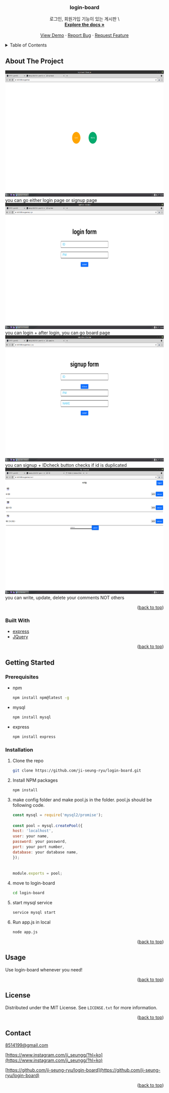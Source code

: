 <div id="top"></div>
<!--
*** Thanks for checking out the Best-README-Template. If you have a suggestion
*** that would make this better, please fork the repo and create a pull request
*** or simply open an issue with the tag "enhancement".
*** Don't forget to give the project a star!
*** Thanks again! Now go create something AMAZING! :D
-->



<!-- PROJECT SHIELDS -->
<!--
*** I'm using markdown "reference style" links for readability.
*** Reference links are enclosed in brackets [ ] instead of parentheses ( ).
*** See the bottom of this document for the declaration of the reference variables
*** for contributors-url, forks-url, etc. This is an optional, concise syntax you may use.
*** https://www.markdownguide.org/basic-syntax/#reference-style-links
-->




<!-- PROJECT LOGO -->
<br />
<div align="center">
  

<h3 align="center">login-board</h3>

  <p align="center">
    로그인, 회원가입 기능이 있는 게시판 \ 
    <br />
    <a href="https://github.com/ji-seung-ryu/login-board"><strong>Explore the docs »</strong></a>
    <br />
    <br />
    <a href="https://github.com/ji-seung-ryu/login-board">View Demo</a>
    ·
    <a href="https://github.com/ji-seung-ryu/login-board/issues">Report Bug</a>
    ·
    <a href="https://github.com/ji-seung-ryu/login-board/issues">Request Feature</a>
  </p>
</div>



<!-- TABLE OF CONTENTS -->
<details>
  <summary>Table of Contents</summary>
  <ol>
    <li>
      <a href="#about-the-project">About The Project</a>
      <ul>
        <li><a href="#built-with">Built With</a></li>
      </ul>
    </li>
    <li>
      <a href="#getting-started">Getting Started</a>
      <ul>
        <li><a href="#prerequisites">Prerequisites</a></li>
        <li><a href="#installation">Installation</a></li>
      </ul>
    </li>
    <li><a href="#usage">Usage</a></li>
    <li><a href="#license">License</a></li>
    <li><a href="#contact">Contact</a></li>
  </ol>
</details>



<!-- ABOUT THE PROJECT -->
## About The Project

<img src="images/1.png" alt="index" width="700" height="400">
you can go either login page or signup page
<img src="images/2.png" alt="login" width="700" height="400">
you can login + after login, you can go board page 
<img src="images/3.png" alt="signup" width="700" height="400">
you can signup + IDcheck button checks if id is duplicated
<img src="images/4.png" alt="board" width="700" height="400">
you can write, update, delete your comments NOT others 
 


<p align="right">(<a href="#top">back to top</a>)</p>



### Built With

* [express](https://expressjs.com/)
* [JQuery](https://jquery.com)

<p align="right">(<a href="#top">back to top</a>)</p>



<!-- GETTING STARTED -->
## Getting Started


### Prerequisites

* npm
  ```sh
  npm install npm@latest -g
  ```

* mysql
  ```sh
  npm install mysql
  ```

* express
  ```sh
  npm install express
  ```
  
### Installation

1. Clone the repo
   ```sh
   git clone https://github.com/ji-seung-ryu/login-board.git
   ```
2. Install NPM packages
   ```sh
   npm install
   ```
3. make config folder and make pool.js in the folder. pool.js should be following code.
   ```js
   const mysql = require('mysql2/promise');

   const pool = mysql.createPool({
   host: 'localhost',
   user: your name,
   password: your password,
   port: your port number,
   database: your database name,
   });


   module.exports = pool;  
   ```	
4. move to login-board
   ```sh
   cd login-board
   ```
5. start mysql service
   ```sh
   service mysql start
   ```
6. Run app.js in local 
   ```sh
   node app.js
   ```

<p align="right">(<a href="#top">back to top</a>)</p>



<!-- USAGE EXAMPLES -->
## Usage

Use login-board whenever you need!

<p align="right">(<a href="#top">back to top</a>)</p>



<!-- LICENSE -->
## License

Distributed under the MIT License. See `LICENSE.txt` for more information.

<p align="right">(<a href="#top">back to top</a>)</p>



<!-- CONTACT -->
## Contact

8514199@gmail.com

[https://www.instagram.com/ji_seungg/?hl=ko](https://www.instagram.com/ji_seungg/?hl=ko)

[https://github.com/ji-seung-ryu/login-board](https://github.com/ji-seung-ryu/login-board)

<p align="right">(<a href="#top">back to top</a>)</p>




